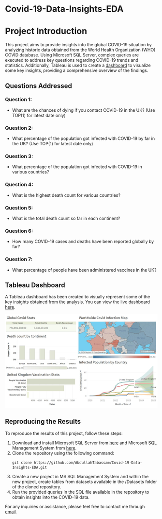 # Covid-19-Data-Insights-EDA

# Project Introduction

This project aims to provide insights into the global COVID-19 situation by analyzing historic data obtained from the World Health Organization (WHO) COVID database. Using Microsoft SQL Server, complex queries are executed to address key questions regarding COVID-19 trends and statistics. Additionally, Tableau is used to create a [dashboard]([link_to_live_dashboard](https://public.tableau.com/app/profile/abdullah.ikram.ullah.tabassam3014/viz/Covid-Stats-Mar-2024/Dashboard1)) to visualize some key insights, providing a comprehensive overview of the findings.

## Questions Addressed

### Question 1:
- What are the chances of dying if you contact COVID-19 in the UK? (Use TOP(1) for latest date only)

### Question 2:
- What percentage of the population got infected with COVID-19 by far in the UK? (Use TOP(1) for latest date only)

### Question 3:
- What percentage of the population got infected with COVID-19 in various countries?

### Question 4:
- What is the highest death count for various countries?

### Question 5:
- What is the total death count so far in each continent?

### Question 6:
- How many COVID-19 cases and deaths have been reported globally by far?

### Question 7:
- What percentage of people have been administered vaccines in the UK?

## Tableau Dashboard

A Tableau dashboard has been created to visually represent some of the key insights obtained from the analysis. You can view the live dashboard [here]([link_to_live_dashboard](https://public.tableau.com/app/profile/abdullah.ikram.ullah.tabassam3014/viz/Covid-Stats-Mar-2024/Dashboard1)).

[![Tableau Dashboard](https://github.com/AbdullahTabassam/Covid-19-Data-Insights-EDA/blob/master/Covid%20Dashboard.jpg)](https://public.tableau.com/app/profile/abdullah.ikram.ullah.tabassam3014/viz/Covid-Stats-Mar-2024/Dashboard1)

## Reproducing the Results

To reproduce the results of this project, follow these steps:

1. Download and install Microsoft SQL Server from [here](https://www.microsoft.com/en-gb/sql-server/sql-server-downloads) and Microsoft SQL Management System from [here](https://learn.microsoft.com/en-us/sql/ssms/download-sql-server-management-studio-ssms?view=sql-server-ver16).
2. Clone the repository using the following command:
    ```
    git clone https://github.com/AbdullahTabassam/Covid-19-Data-Insights-EDA.git
    ```
3. Create a new project in MS SQL Management System and within the new project, create tables from datasets available in the /Datasets folder of the cloned repository.
4. Run the provided queries in the SQL file available in the repository to obtain insights into the COVID-19 data.

For any inquiries or assistance, please feel free to contact me through [email](mailto:abdullahdar2017@gmail.com).
